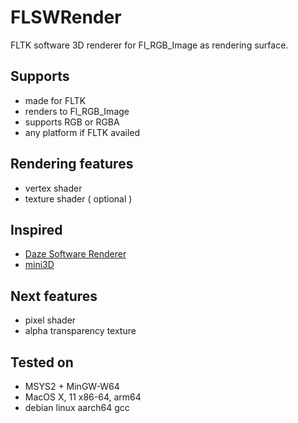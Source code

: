 # FLSWRender
FLTK software 3D renderer for Fl_RGB_Image as rendering surface.



## Supports

- made for FLTK
- renders to Fl_RGB_Image
- supports RGB or RGBA
- any platform if FLTK availed



## Rendering features

* vertex shader
* texture shader ( optional )



## Inspired

* [Daze Software Renderer](https://github.com/HongHuaFu/SoftwareRenderer
  )
* [mini3D](https://github.com/skywind3000/mini3d )


## Next features

* pixel shader
* alpha transparency texture


## Tested on

* MSYS2 + MinGW-W64
* MacOS X, 11 x86-64, arm64
* debian linux aarch64 gcc
